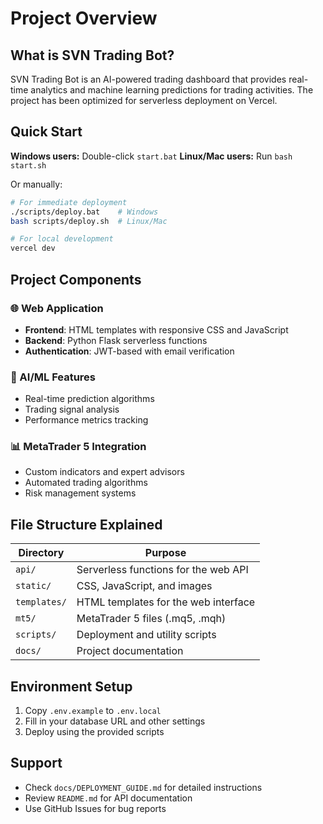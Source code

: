 # Project Overview

## What is SVN Trading Bot?

SVN Trading Bot is an AI-powered trading dashboard that provides real-time analytics and machine learning predictions for trading activities. The project has been optimized for serverless deployment on Vercel.

## Quick Start

**Windows users:** Double-click `start.bat`
**Linux/Mac users:** Run `bash start.sh`

Or manually:
```bash
# For immediate deployment
./scripts/deploy.bat    # Windows
bash scripts/deploy.sh  # Linux/Mac

# For local development
vercel dev
```

## Project Components

### 🌐 Web Application
- **Frontend**: HTML templates with responsive CSS and JavaScript
- **Backend**: Python Flask serverless functions
- **Authentication**: JWT-based with email verification

### 🤖 AI/ML Features
- Real-time prediction algorithms
- Trading signal analysis
- Performance metrics tracking

### 📊 MetaTrader 5 Integration
- Custom indicators and expert advisors
- Automated trading algorithms
- Risk management systems

## File Structure Explained

| Directory | Purpose |
|-----------|---------|
| `api/` | Serverless functions for the web API |
| `static/` | CSS, JavaScript, and images |
| `templates/` | HTML templates for the web interface |
| `mt5/` | MetaTrader 5 files (.mq5, .mqh) |
| `scripts/` | Deployment and utility scripts |
| `docs/` | Project documentation |

## Environment Setup

1. Copy `.env.example` to `.env.local`
2. Fill in your database URL and other settings
3. Deploy using the provided scripts

## Support

- Check `docs/DEPLOYMENT_GUIDE.md` for detailed instructions
- Review `README.md` for API documentation
- Use GitHub Issues for bug reports
